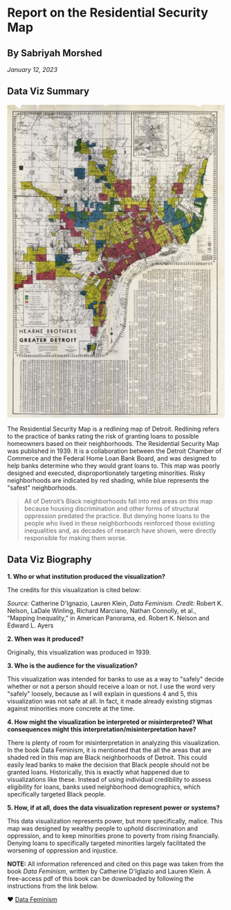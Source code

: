 # Report on the Residential Security Map
## By Sabriyah Morshed
*January 12, 2023*

## Data Viz Summary
![](map.png)

The Residential Security Map is a redlining map of Detroit. Redlining refers to the practice of banks rating the risk of granting loans to possible homeowners based on their neighborhoods. The Residential Security Map was published in 1939. It is a collaboration between the Detroit Chamber of Commerce and the Federal Home Loan Bank Board, and was designed to help banks determine who they would grant loans to. This map was poorly designed and executed, disproportionately targeting minorities. Risky neighborhoods are indicated by red shading, while blue represents the "safest" neighborhoods. 
> All of Detroit’s Black neighborhoods fall into red areas on this map because housing discrimination and other forms of structural oppression predated the practice. But
denying home loans to the people who lived in these neighborhoods reinforced those
existing inequalities and, as decades of research have shown, were directly responsible
for making them worse.

## Data Viz Biography
**1. Who or what institution produced the visualization?**

The credits for this visualization is cited below:

*Source:* Catherine D'Ignazio, Lauren Klein, *Data Feminism*. 
*Credit:*  Robert K. Nelson, LaDale Winling, Richard Marciano, Nathan Connolly, et al., “Mapping Inequality,” in American Panorama, ed. Robert K. Nelson and Edward L. Ayers

**2. When was it produced?**

Originally, this visualization was produced in 1939.

**3. Who is the audience for the visualization?**

This visualization was intended for banks to use as a way to "safely" decide whether or not a person should receive a loan or not. I use the word very "safely" loosely, because as I will explain in questions 4 and 5, this visualization was not safe at all. In fact, it made already existing stigmas against minorities more concrete at the time.

**4. How might the visualization be interpreted or misinterpreted? What consequences might this interpretation/misinterpretation have?**

There is plenty of room for misinterpretation in analyzing this visualization. In the book Data Feminism, it is mentioned that the all the areas that are shaded red in this map are Black neighborhoods of Detroit. This could easily lead banks to make the decision that Black people should not be granted loans. Historically, this is exactly what happened due to visualizations like these. Instead of using individual credibility to assess eligibility for loans, banks used neighborhood demographics, which specifically targeted Black people.

**5. How, if at all, does the data visualization represent power or systems?**

This data visualization represents power, but more specifically, malice. This map was designed by wealthy people to uphold discrimination and oppression, and to keep minorities prone to poverty from rising financially. Denying loans to specifically targeted minorities largely facilitated the worsening of oppression and injustice.

**NOTE:** All information referenced and cited on this page was taken from the book *Data Feminism*, written by Catherine D'Iglazio and Lauren Klein. A free-access pdf of this book can be downloaded by following the instructions from the link below.

:heart: [Data Feminism](https://direct.mit.edu/books/book/4660/Data-Feminism)